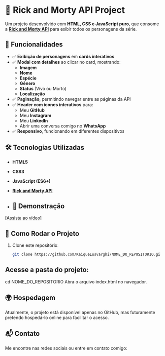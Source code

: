 # 🚀 Rick and Morty API Project

Um projeto desenvolvido com **HTML, CSS e JavaScript puro**, que consome a **[Rick and Morty API](https://rickandmortyapi.com/api/character?page=1)** para exibir todos os personagens da série.  

## 🌟 Funcionalidades

- ✅ **Exibição de personagens** em **cards interativos**
- ✅ **Modal com detalhes** ao clicar no card, mostrando:
  -  **Imagem**
  -  **Nome**
  -  **Espécie**
  -  **Gênero**
  -  **Status** (Vivo ou Morto)
  -  **Localização**
- ✅ **Paginação**, permitindo navegar entre as páginas da API
- ✅ **Header com ícones interativos** para:
  -  Meu **GitHub**
  -  Meu **Instagram**
  -  Meu **LinkedIn**
  -  Abrir uma conversa comigo no **WhatsApp**
- ✅ **Responsivo**, funcionando em diferentes dispositivos  
  

## 🛠️ Tecnologias Utilizadas

- **HTML5**
- **CSS3**
- **JavaScript (ES6+)**
- **[Rick and Morty API](https://rickandmortyapi.com/api/character?page=1)**

- ## 🎥 Demonstração

[[Assista ao vídeo]](https://www.youtube.com/watch?v=FRAjgBN1G-A)  


## 🚀 Como Rodar o Projeto

1. Clone este repositório:  
   ```bash
   git clone https://github.com/KaiqueLusvarghi/NOME_DO_REPOSITORIO.git
   
## Acesse a pasta do projeto:
cd NOME_DO_REPOSITORIO
Abra o arquivo index.html no navegador.

## 🌍 Hospedagem
Atualmente, o projeto está disponível apenas no GitHub, mas futuramente pretendo hospedá-lo online para facilitar o acesso.

## 📬 Contato
Me encontre nas redes sociais ou entre em contato comigo:
